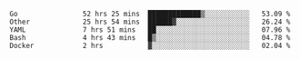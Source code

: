 <!--START_SECTION:waka-->

```text
Go                52 hrs 25 mins  █████████████▒░░░░░░░░░░░   53.09 %
Other             25 hrs 54 mins  ██████▓░░░░░░░░░░░░░░░░░░   26.24 %
YAML              7 hrs 51 mins   ██░░░░░░░░░░░░░░░░░░░░░░░   07.96 %
Bash              4 hrs 43 mins   █▒░░░░░░░░░░░░░░░░░░░░░░░   04.78 %
Docker            2 hrs           ▓░░░░░░░░░░░░░░░░░░░░░░░░   02.04 %
```
<!--END_SECTION:waka-->
